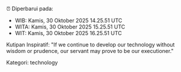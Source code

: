 ⏰ Diperbarui pada:
- WIB: Kamis, 30 Oktober 2025 14.25.51 UTC
- WITA: Kamis, 30 Oktober 2025 15.25.51 UTC
- WIT: Kamis, 30 Oktober 2025 16.25.51 UTC

Kutipan Inspiratif:
"If we continue to develop our technology without wisdom or prudence, our servant may prove to be our executioner."


Kategori: technology

